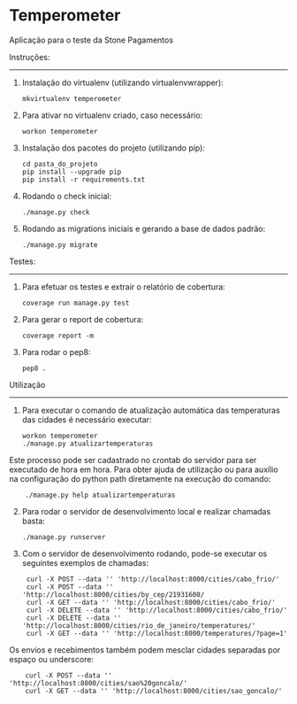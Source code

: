 Temperometer
============
Aplicação para o teste da Stone Pagamentos

Instruções:
___________


1.  Instalação do virtualenv (utilizando virtualenvwrapper):

        mkvirtualenv temperometer

2.  Para ativar no virtualenv criado, caso necessário:

        workon temperometer

3.  Instalação dos pacotes do projeto (utilizando pip):

        cd pasta_do_projeto
        pip install --upgrade pip
        pip install -r requirements.txt

4.  Rodando o check inicial:

        ./manage.py check

5.  Rodando as migrations iniciais e gerando a base de dados padrão:

        ./manage.py migrate

Testes:
_______

1.  Para efetuar os testes e extrair o relatório de cobertura:

        coverage run manage.py test

2.  Para gerar o report de cobertura:

        coverage report -m

3.  Para rodar o pep8:

        pep8 .

Utilização
__________

1.  Para executar o comando de atualização automática das temperaturas das cidades é necessário executar:

        workon temperometer
        ./manage.py atualizartemperaturas

Este processo pode ser cadastrado no crontab do servidor para ser executado de hora em hora.
Para obter ajuda de utilização ou para auxílio na configuração do python path diretamente na execução do comando:
        
        ./manage.py help atualizartemperaturas

2.  Para rodar o servidor de desenvolvimento local e realizar chamadas basta:
  
        ./manage.py runserver

3. Com o servidor de desenvolvimento rodando, pode-se executar os seguintes exemplos de chamadas:

        curl -X POST --data '' 'http://localhost:8000/cities/cabo_frio/'
        curl -X POST --data '' 'http://localhost:8000/cities/by_cep/21931600/
        curl -X GET --data '' 'http://localhost:8000/cities/cabo_frio/'
        curl -X DELETE --data '' 'http://localhost:8000/cities/cabo_frio/'
        curl -X DELETE --data '' 'http://localhost:8000/cities/rio_de_janeiro/temperatures/'
        curl -X GET --data '' 'http://localhost:8000/temperatures/?page=1'

  Os envios e recebimentos também podem mesclar cidades separadas por espaço ou underscore:

        curl -X POST --data '' 'http://localhost:8000/cities/sao%20goncalo/'
        curl -X GET --data '' 'http://localhost:8000/cities/sao_goncalo/'